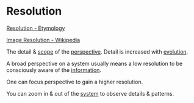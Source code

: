 # Resolution

[Resolution - Etymology](http://www.etymonline.com/index.php?term=resolution)

[Image Resolution - Wikipedia](https://en.wikipedia.org/wiki/Image_resolution)

The detail & [scope](./scope.md) of the [perspective](./perspective.md). Detail is increased with [evolution](./evolution.md).

A broad perspective on a system usually means a low resolution to be consciously aware of the [information](./information.md).

One can focus perspective to gain a higher resolution.

You can zoom in & out of the [system](./system.md) to observe details & patterns.
